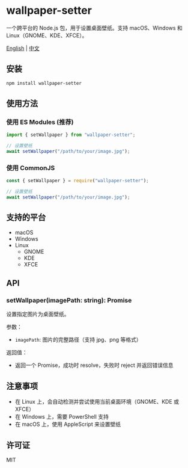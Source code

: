# wallpaper-setter

一个跨平台的 Node.js 包，用于设置桌面壁纸。支持 macOS、Windows 和 Linux（GNOME、KDE、XFCE）。

[English](./README.md) | [中文](./README.zh-CN.md)

## 安装

```bash
npm install wallpaper-setter
```

## 使用方法

### 使用 ES Modules (推荐)

```typescript
import { setWallpaper } from "wallpaper-setter";

// 设置壁纸
await setWallpaper("/path/to/your/image.jpg");
```

### 使用 CommonJS

```javascript
const { setWallpaper } = require("wallpaper-setter");

// 设置壁纸
await setWallpaper("/path/to/your/image.jpg");
```

## 支持的平台

- macOS
- Windows
- Linux
  - GNOME
  - KDE
  - XFCE

## API

### setWallpaper(imagePath: string): Promise<void>

设置指定图片为桌面壁纸。

参数：

- `imagePath`: 图片的完整路径（支持 jpg、png 等格式）

返回值：

- 返回一个 Promise，成功时 resolve，失败时 reject 并返回错误信息

## 注意事项

- 在 Linux 上，会自动检测并尝试使用当前桌面环境（GNOME、KDE 或 XFCE）
- 在 Windows 上，需要 PowerShell 支持
- 在 macOS 上，使用 AppleScript 来设置壁纸

## 许可证

MIT
